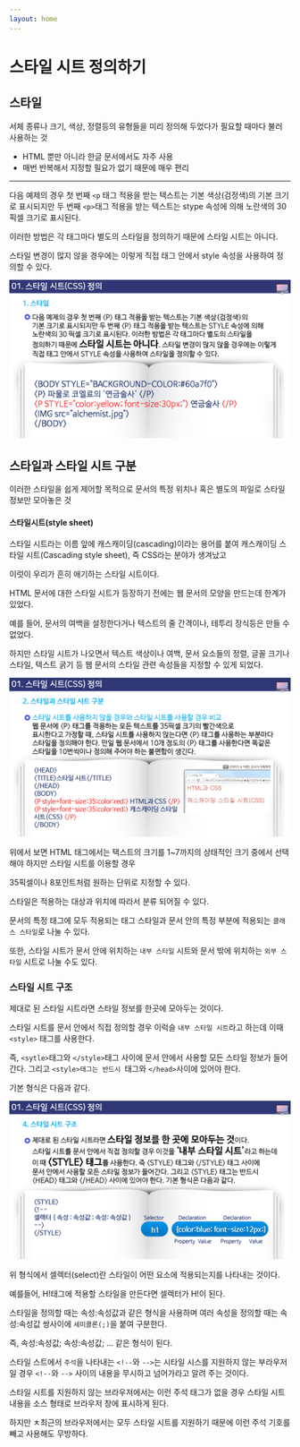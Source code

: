 ```yaml
---
layout: home
---
```


# 스타일 시트 정의하기



## 스타일

서체 종류나 크기, 색상, 정렬등의 유형들을 미리 정의해 두었다가 필요할 때마다 불러 사용하는 것

* HTML 뿐만 아니라 한글 문서에서도 자주 사용
* 매번 반복해서 지정할 필요가 없기 때문에 매우 편리









---
다음 예제의 경우 첫 번째 `<p` 태그 적용을 받는 텍스트는 기본 색상(검정색)의 기본 크기로 표시되지만 두 번째 `<p>`태그 적용을 받는 텍스트는 stype 속성에 의해 노란색의 30픽셀 크기로 표시된다.

이러한 방법은 각 태그마다 별도의 스타일을 정의하기 때문에 스타일 시트는 아니다.

스타일 변경이 많지 않을 경우에는 이렇게 직접 태그 안에서 style 속성을 사용하여 정의할 수 있다.

![html510_10](./img/html510_10.png)





## 스타일과 스타일 시트 구분

이러한 스타일을 쉽게 제어할 목적으로 문서의 특정 위치나 혹은 별도의 파일로 스타일 정보만 모아놓은 것



#### 스타일시트(style sheet)

스타일 시트라는 이름 앞에 캐스캐이딩(cascading)이라는 용어를 붙여 캐스캐이딩 스타일 시트(Cascading style sheet), 즉 CSS라는 분야가 생겨났고

이럿이 우리가 흔히 애기하는 스타일 시트이다.



HTML 문서에 대한 스타일 시트가 등장하기 전에는 웹 문서의 모양을 만드는데 한계가 있었다.

예를 들어, 문서의 여백을 설정한다거나 텍스트의 줄 간격이나, 테투리 장식등은 만들 수 없었다.

하지만 스타일 시트가 나오면서 텍스트 색상이나 여백, 문서 요소들의 정렬, 글꼴 크기나 스타일, 텍스트 굵기 등 웹 문서의 스타일 관련 속성들을 지정할 수 있게 되었다.





![html510_13](./img/html510_13.png)



위에서 보면 HTML 태그에서는 택스트의 크기를 1~7까지의 상태적인 크기 중에서 선택해야 하지만 스타일 시트를 이용할 경우

35픽셀이나 8포인트처럼 원하는 단위로 지정할 수 있다.



스타일은 적용하는 대상과 위치에 따라서 분류 되어질 수 있다.

문서의 특정 태그에 모두 적용되는 태그 스타일과 문서 안의 특정 부분에 적용되는 `클래스 스타일`로 나눌 수 있다.

또한, 스타일 시트가 문서 안에 위치하는 `내부 스타일` 시트와 문서 밖에 위치하는 `외부 스타일` 시트로 나눌 수도 있다.





### 스타일 시트 구조

제대로 된 스타일 시트라면 스타일 정보를 한곳에 모아두는 것이다.

스타일 시트를 문서 안에서 직접 정의할 경우 이럭슬 `내부 스타일 시트`라고 하는데 이때 `<style>` 태그를 사용한다.

즉, `<sytle>`태그와 `</style>`태그 사이에 문서 안에서 사용할 모든 스타일 정보가 들어간다. 그리고 `<style>태그는 반드시 `<head>태그와  `</head>`사이에 있어야 한다.

기본 형식은 다음과 같다.



![html510_16](./img/html510_16.png)



위 형식에서 셀렉터(select)란 스타일이 어떤 요소에 적용되는지를 나타내는 것이다.

예를들어, H!태그에 적용할 스타일을 만든다면 셀렉터가 H!이 된다.

스타일을 정의할 때는 속성:속성값과 같은 형식을 사용하며 여러 속성을 정의할 때는 속성:속성값 쌍사이에 `세미콜론(;)`을 붙여 구분한다.

즉, 속성:속성값; 속성:속성값; ... 같은 형식이 된다.



스타일 스트에서 `주석`을 나타내는 `<!--`와 `-->`는 시타일 시스를 지원하지 않는 부라우저일 경우 `<!--`와 `-->` 사이의 내용을 무시하고 넘어가라고 알려 주는 것이다.

스타일 시트를 지원하지 않는 브라우저에서는 이런 주석 태그가 없을 경우 스타일 시트 내용을 소스 형태로 브라우저 창에 표시하게 된다. 

하지만 ㅊ최근의 브라우저에서는 모두 스타일 시트를 지원하기 때문에 이런 주석 기호를 빼고 사용해도 무방하다.






